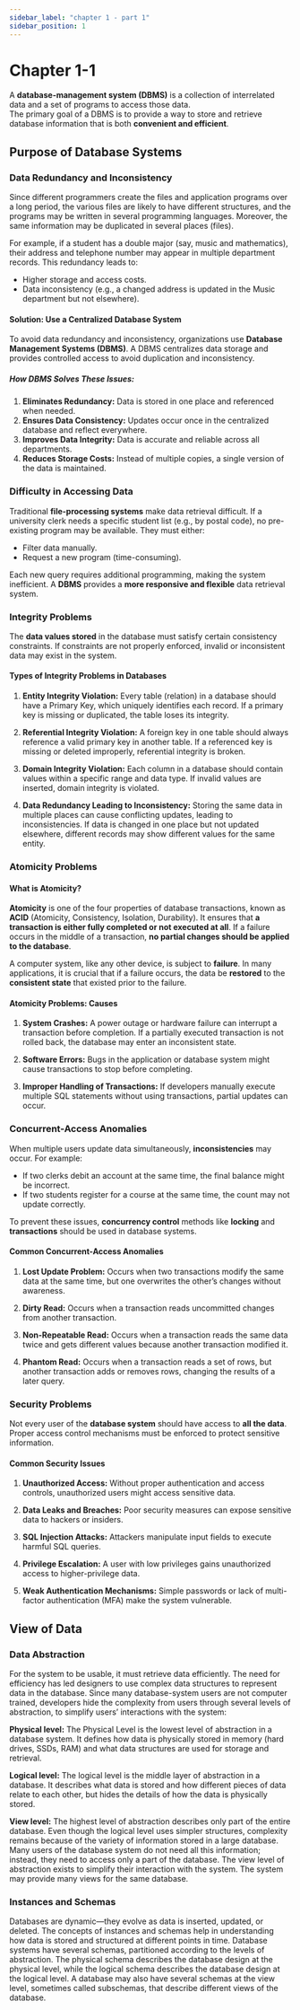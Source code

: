 ```yaml
---
sidebar_label: "chapter 1 - part 1"
sidebar_position: 1
---
```


# Chapter 1-1

A **database-management system (DBMS)** is a collection of interrelated data and a set of programs to access those data.  
The primary goal of a DBMS is to provide a way to store and retrieve database information that is both **convenient and efficient**.

## Purpose of Database Systems

### Data Redundancy and Inconsistency

Since different programmers create the files and application programs over a long period, the various files are likely to have different structures, and the programs may be written in several programming languages. Moreover, the same information may be duplicated in several places (files).

For example, if a student has a double major (say, music and mathematics), their address and telephone number may appear in multiple department records. This redundancy leads to:

- Higher storage and access costs.
- Data inconsistency (e.g., a changed address is updated in the Music department but not elsewhere).

#### Solution: Use a Centralized Database System

To avoid data redundancy and inconsistency, organizations use **Database Management Systems (DBMS)**. A DBMS centralizes data storage and provides controlled access to avoid duplication and inconsistency.

##### How DBMS Solves These Issues:

1. **Eliminates Redundancy:** Data is stored in one place and referenced when needed.
2. **Ensures Data Consistency:** Updates occur once in the centralized database and reflect everywhere.
3. **Improves Data Integrity:** Data is accurate and reliable across all departments.
4. **Reduces Storage Costs:** Instead of multiple copies, a single version of the data is maintained.

### Difficulty in Accessing Data

Traditional **file-processing systems** make data retrieval difficult. If a university clerk needs a specific student list (e.g., by postal code), no pre-existing program may be available. They must either:

- Filter data manually.
- Request a new program (time-consuming).

Each new query requires additional programming, making the system inefficient. A **DBMS** provides a **more responsive and flexible** data retrieval system.

### Integrity Problems

The **data values stored** in the database must satisfy certain consistency constraints. If constraints are not properly enforced, invalid or inconsistent data may exist in the system.

#### Types of Integrity Problems in Databases

1. **Entity Integrity Violation:** Every table (relation) in a database should have a Primary Key, which uniquely identifies each record. If a primary key is missing or duplicated, the table loses its integrity.

2. **Referential Integrity Violation:** A foreign key in one table should always reference a valid primary key in another table. If a referenced key is missing or deleted improperly, referential integrity is broken.

3. **Domain Integrity Violation:** Each column in a database should contain values within a specific range and data type. If invalid values are inserted, domain integrity is violated.

4. **Data Redundancy Leading to Inconsistency:** Storing the same data in multiple places can cause conflicting updates, leading to inconsistencies. If data is changed in one place but not updated elsewhere, different records may show different values for the same entity.

### Atomicity Problems

#### **What is Atomicity?**

**Atomicity** is one of the four properties of database transactions, known as **ACID** (Atomicity, Consistency, Isolation, Durability). It ensures that **a transaction is either fully completed or not executed at all**. If a failure occurs in the middle of a transaction, **no partial changes should be applied to the database**.

A computer system, like any other device, is subject to **failure**. In many applications, it is crucial that if a failure occurs, the data be **restored** to the **consistent state** that existed prior to the failure.

#### Atomicity Problems: Causes

1. **System Crashes:** A power outage or hardware failure can interrupt a transaction before completion. If a partially executed transaction is not rolled back, the database may enter an inconsistent state.

2. **Software Errors:** Bugs in the application or database system might cause transactions to stop before completing.

3. **Improper Handling of Transactions:** If developers manually execute multiple SQL statements without using transactions, partial updates can occur.

### Concurrent-Access Anomalies

When multiple users update data simultaneously, **inconsistencies** may occur. For example:

- If two clerks debit an account at the same time, the final balance might be incorrect.
- If two students register for a course at the same time, the count may not update correctly.

To prevent these issues, **concurrency control** methods like **locking** and **transactions** should be used in database systems.

#### Common Concurrent-Access Anomalies

1. **Lost Update Problem:** Occurs when two transactions modify the same data at the same time, but one overwrites the other’s changes without awareness.

2. **Dirty Read:** Occurs when a transaction reads uncommitted changes from another transaction.

3. **Non-Repeatable Read:** Occurs when a transaction reads the same data twice and gets different values because another transaction modified it.

4. **Phantom Read:** Occurs when a transaction reads a set of rows, but another transaction adds or removes rows, changing the results of a later query.

### Security Problems

Not every user of the **database system** should have access to **all the data**. Proper access control mechanisms must be enforced to protect sensitive information.

#### Common Security Issues

1. **Unauthorized Access:** Without proper authentication and access controls, unauthorized users might access sensitive data.

2. **Data Leaks and Breaches:** Poor security measures can expose sensitive data to hackers or insiders.

3. **SQL Injection Attacks:** Attackers manipulate input fields to execute harmful SQL queries.

4. **Privilege Escalation:** A user with low privileges gains unauthorized access to higher-privilege data.

5. **Weak Authentication Mechanisms:** Simple passwords or lack of multi-factor authentication (MFA) make the system vulnerable.

## View of Data

### Data Abstraction

For the system to be usable, it must retrieve data efficiently. The need for efficiency
has led designers to use complex data structures to represent data in the database.
Since many database-system users are not computer trained, developers hide the
complexity from users through several levels of abstraction, to simplify users’
interactions with the system:

**Physical level:** The Physical Level is the lowest level of abstraction in a database system. It defines how data is physically stored in memory (hard drives, SSDs, RAM) and what data structures are used for storage and retrieval.

**Logical level:** The logical level is the middle layer of abstraction in a database. It describes what data is stored and how different pieces of data relate to each other, but hides the details of how the data is physically stored.

**View level:** The highest level of abstraction describes only part of the entire
database. Even though the logical level uses simpler structures, complexity
remains because of the variety of information stored in a large database.
Many users of the database system do not need all this information; instead,
they need to access only a part of the database. The view level of abstraction
exists to simplify their interaction with the system. The system may provide
many views for the same database.

### Instances and Schemas

Databases are dynamic—they evolve as data is inserted, updated, or deleted. The concepts of instances and schemas help in understanding how data is stored and structured at different points in time.
Database systems have several schemas, partitioned according to the levels
of abstraction. The physical schema describes the database design at the physical
level, while the logical schema describes the database design at the logical level.
A database may also have several schemas at the view level, sometimes called
subschemas, that describe different views of the database.
